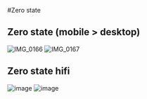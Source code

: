 #Zero state
## Zero state (mobile > desktop)
![IMG_0166](https://github.com/IvarSchuyt/de-correspondent/assets/112855849/16b2d9ee-bea9-4a87-97dc-ba68677bbdf9)
![IMG_0167](https://github.com/IvarSchuyt/de-correspondent/assets/112855849/23ead49f-e20b-46d7-84e3-7d1aa4e3a145)

## Zero state hifi
![image](https://github.com/IvarSchuyt/de-correspondent/assets/112855849/6c7cd3de-0bda-4178-b383-fe1609bd73ee)
![image](https://github.com/IvarSchuyt/de-correspondent/assets/112855849/0fe307e7-d6b6-438e-840a-e56fc63513ae)
